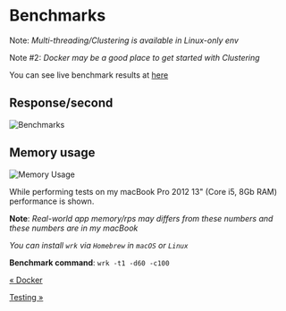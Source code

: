 # Benchmarks

Note: _Multi-threading/Clustering is available in Linux-only env_

Note #2: _Docker may be a good place to get started with Clustering_

You can see live benchmark results at [here](https://github.com/the-benchmarker/web-frameworks#results)

## Response/second

![Benchmarks](https://github.com/dalisoft/nanoexpress/raw/master/.github/images/benchmark.png)

## Memory usage

![Memory Usage](https://github.com/dalisoft/nanoexpress/raw/master/.github/images/memory.png)

While performing tests on my macBook Pro 2012 13" (Core i5, 8Gb RAM) performance is shown.

**Note**: _Real-world app memory/rps may differs from these numbers and these numbers are in my macBook_

_You can install `wrk` via `Homebrew` in `macOS` or `Linux`_

**Benchmark command**: `wrk -t1 -d60 -c100`

[&laquo; Docker](./docker.md)

[Testing &raquo;](./testing.md)
